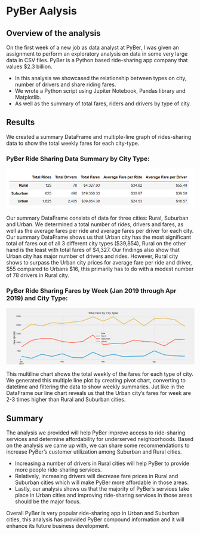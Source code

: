 # PyBer Aalysis

## Overview of the analysis
On the first week of a new job as data analyst at PyBer, I was given an assignment to perform an exploratory analysis on data in some very large data in CSV files. PyBer is a Python based ride-sharing app company that values $2.3 billion.
- In this analysis we showcased the relationship between types on city, number of drivers and share riding fares.
- We wrote a Python script using Jupiter Notebook, Pandas library and Matplotlib. 
- As well as the summary of total fares, riders and drivers by type of city.


## Results
We created a summary DataFrame and multiple-line graph of rides-sharing data to show the total weekly fares for each city-type. 
### PyBer Ride Sharing Data Summary by City Type:
![pyber_summary_df](https://github.com/kossakova/PyBer_Analysis/blob/main/Screenshots/pyber_summary_df.png)

Our summary DataFrame consists of data for three cities: Rural, Suburban and Urban. We determined a total number of rides, drivers and fares, as well as the average fares per ride and average fares per driver for each city. Our summary DataFrame shows us that Urban city has the most significant total of fares out of all 3 different city types ($39,854), Rural on the other hand is the least with total fares of $4,327. Our findings also show that Urban city has major number of drivers and rides. However, Rural city shows to surpass the Urban city prices for average fare per ride and driver, $55 compared to Urbans $16, this primarily has to do with a modest number of 78 drivers in Rural city. 

### PyBer Ride Sharing Fares by Week (Jan 2019 through Apr 2019) and City Type:
![PyBer_fare_summary](https://github.com/kossakova/PyBer_Analysis/blob/main/analysis/PyBer_fare_summary.png)

This multiline chart shows the total weekly of the fares for each type of city. We generated this multiple line plot by creating pivot chart, converting to datetime and filtering the data to show weekly summaries.  Jut like in the DataFrame our line chart reveals us that the Urban city’s fares for week are 2-3 times higher than Rural and Suburban cities.

## Summary
The analysis we provided will help PyBer improve access to ride-sharing services and determine affordability for underserved neighborhoods.  Based on the analysis we came up with, we can share some recommendations to increase PyBer’s customer utilization among Suburban and Rural cities. 
- Increasing a number of drivers in Rural cities will help PyBer to provide more people ride-sharing services. 
- Relatively, increasing drivers will decrease fare prices in Rural and Suburban cities which will make PyBer more affordable in those areas.  
- Lastly, our analysis shows us that the majority of PyBer’s services take place in Urban cities and improving ride-sharing services in those areas should be the major focus. 

Overall PyBer is very popular ride-sharing app in Urban and Suburban cities, this analysis has provided PyBer compound information and it will enhance its future business development.
